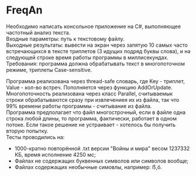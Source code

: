 # FreqAn
Необходимо написать консольное приложение на C#, выполняющее частотный анализ текста.  
Входные параметры: путь к текстовому файлу.  
Выходные результаты: вывести на экран через запятую 10 самых часто встречающихся в тексте триплетов (3 идущих подряд буквы слова), и на следующей строке время работы программы в миллисекундах.  
Требования: программа должна обрабатывать текст в многопоточном режиме, триплеты Case-sensitive.  

Программа реализована через thread-safe словарь, где Key - триплет, Value - кол-во встреч. Пополняется через функцию AddOrUpdate.  
Многопоточность реализована через класс Parallel, считываемык строки обрабатываются сразу при извлечениея их из файла, так что 99% времени работы программы - считывание из файла.  
Программа предполагает что файл многострочный, если в файле одна строка любой длины, то программа, фактически, работает в одном потоке. Если такое решение не устраивает - хотелось бы получить вторую попытку.  
Тесты проводились на:  
 - 1000-кратно повторённой .txt версии "Войны и мира" весом 1237332 КБ, время исполнение 4250 мс;
 - Файлах не содержащих буквенных символов или символов вообще;  
 - Файлах содержащих необычные симовлы, например: ẞ,ö.
